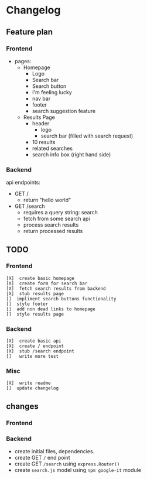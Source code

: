 # Changelog

## Feature plan

### Frontend

-   pages:
    -   Homepage
        -   Logo
        -   Search bar
        -   Search button
        -   I'm feeling lucky
        -   nav bar
        -   footer
        -   search suggestion feature
    -   Results Page
        -   header
            -   logo
            -   search bar (filled with search request)
        -   10 results
        -   related searches
        -   search info box (right hand side)

### Backend

api endpoints:

-   GET /
    -   return "hello world"
-   GET /search
    -   requires a query string: search
    -   fetch from some search api
    -   process search results
    -   return processed results

## TODO

### Frontend

    [X]  create basic homepage
    [X]  create form for search bar
    [X]  fetch search results from backend
    [X]  stub results page
    []  impliment search buttons functionality
    []  style footer
    []  add non dead links to homepage
    []  style results page

### Backend

    [X]  create basic api
    [X]  create / endpoint
    [X]  stub /search endpoint
    []   write more test

### Misc

    [X]  write readme
    []  update changelog

## changes

### Frontend

### Backend

-   create initial files, dependencies.
-   create GET `/` end point
-   create GET `/search` using `express.Router()`
-   create `search.js` model using `npm google-it` module

